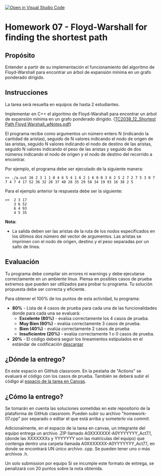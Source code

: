 [![Open in Visual Studio Code](https://classroom.github.com/assets/open-in-vscode-f059dc9a6f8d3a56e377f745f24479a46679e63a5d9fe6f495e02850cd0d8118.svg)](https://classroom.github.com/online_ide?assignment_repo_id=6067080&assignment_repo_type=AssignmentRepo)
# Homework 07 - Floyd-Warshall for finding the shortest path

## Propósito
Entender a partir de su implementación el funcionamiento del algoritmo de Floyd-Warshall para encontrar un árbol de expansión mínima en un grafo ponderado dirigido.


## Instrucciones
La tarea será resuelta en equipos de hasta 2 estudiantes.

Implementar en C++ el algoritmo de Floyd-Warshall para encontrar un árbol de expansión mínima en un grafo ponderado dirigido. ([TC2038_12_Shortest Path Floyd Warshall_wNotes.pdf](https://experiencia21.tec.mx/courses/173572/files/65062749/))

El programa recibe como argumentos un número entero N (indicando la cantidad de aristas), seguido de N valores indicando el nodo de origen de las aristas, seguido N valores indicando el nodo de destino de las aristas, seguido N valores indicando el peso de las aristas y seguido de dos números indicando el nodo de origen y el nodo de destino del recorrido a encontrar.

Por ejemplo, el programa debe ser ejecutado de la siguiente manera:
```
>> ./a.out 16 2 3 1 1 0 4 6 5 4 1 6 2 1 6 0 0 3 6 2 5 2 7 2 7 5 3 0 7 7 4 7 4 17 52 36 32 26 37 40 28 35 29 58 34 19 93 16 38 2 5
```

Para el ejemplo anterior la respuesta debe ser la siguiente:

```
>>  2 3 17
    3 6 52
    6 4 93
    4 5 35
```

**Nota:**
- La salida deben ser las aristas de la ruta de los nodos especificados en los últimos dos número del vector de argumentos. Las aristas se imprimen con el nodo de origen, destino y el peso separadas por un salto de línea.


## Evaluación
Tu programa debe compilar sin errores ni warnings y debe ejecutarse correctamente en un ambiente linux. Piensa en posibles casos de prueba extremos que pueden ser utilizados para probar tu programa.
Tu solución propuesta debe ser correcta y eficiente.

Para obtener el 100% de los puntos de esta actividad, tu programa:

- **80%** - Lista de 4 casos de prueba para cada una de las funcionalidades donde para cada una se evaluará:
  - **Excelente (80%)** - evalúa correctamente los 4 casos de prueba.
  - **Muy Bien (60%)** - evalúa correctamente 3 casos de prueba.
  - **Bien (40%)** - evalúa correctamente 2 casos de prueba
  - **Insuficientre (20%)** - evalúa correctamente 1 o 0 casos de prueba.
- **20%** - El código deberá seguir los lineamientos estipulados en el estándar de codificación  [descargar](https://experiencia21.tec.mx/courses/173572/files/52881961?wrap=1)

## ¿Dónde la entrego?
En este espacio en GitHub classroom. En la pestaña de "Actions" se evaluará el código con los casos de prueba. También se deberá subir el código al [espacio de la tarea en Canvas](https://experiencia21.tec.mx/courses/173572/assignments/5813314). 

## ¿Cómo la entrego?
Se tomarán en cuenta las soluciones sometidas en este repositorio de la plataforma de GitHub classroom. Pueden subir su archivo "homework-07.cpp" por separado o editar el que está arriba y someterlo via *commit*.

Adicionalmente, en el espacio de la tarea en canvas, un integrante del equipo entrega un archivo .ZIP llamado A0XXXXXXX-A0YYYYYYY_Act7.1, (donde las XXXXXXXs y YYYYYYY son las matrículas del equipo)
     que contenga dentro una carpeta llamada A0XXXXXXX-A0YYYYYYY_Act7.1,
          en donde se encontrará UN único archivo .cpp.  Se pueden tener uno o más archivos .h.

Un solo submission por equipo
Si se incumple este formato de entrega, se penalizará con 20 puntos sobre la nota obtenida.

